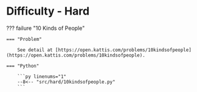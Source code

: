 # Difficulty - Hard

??? failure "10 Kinds of People"

    === "Problem"

        See detail at [https://open.kattis.com/problems/10kindsofpeople](https://open.kattis.com/problems/10kindsofpeople).

    === "Python"

        ```py linenums="1"
        --8<-- "src/hard/10kindsofpeople.py"
        ```
